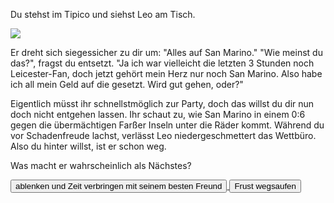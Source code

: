 Du stehst im Tipico und siehst Leo am Tisch.

<img src="img/wettbüro.jpg">

Er dreht sich siegessicher zu dir um: "Alles auf San Marino." 
"Wie meinst du das?", fragst du entsetzt.
"Ja ich war vielleicht die letzten 3 Stunden noch Leicester-Fan, doch jetzt gehört mein Herz nur noch San Marino.
Also habe ich all mein Geld auf die gesetzt. Wird gut gehen, oder?"

Eigentlich müsst ihr schnellstmöglich zur Party, doch das willst du dir nun doch nicht entgehen lassen.
Ihr schaut zu, wie San Marino in einem 0:6 gegen die übermächtigen Farßer Inseln unter die Räder kommt.
Während du vor Schadenfreude lachst, verlässt Leo niedergeschmettert das Wettbüro.
Also du hinter willst, ist er schon weg.

Was macht er wahrscheinlich als Nächstes?

<a href="/leonardkestel/stangenpark">
<button>ablenken und Zeit verbringen mit seinem besten Freund</button>
</a>
<a href="/leonardkestel/saufen">
<button>Frust wegsaufen</button>
</a>